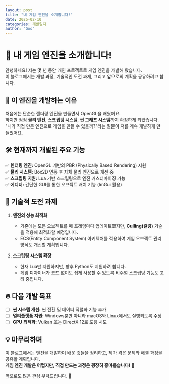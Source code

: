 ```yaml
---
layout: post
title: "내 게임 엔진을 소개합니다!"
date: 2025-02-10
categories: 개발일지
author: "Goo"
---
```


# 🚀 내 게임 엔진을 소개합니다!
안녕하세요! 저는 몇 년 동안 개인 프로젝트로 게임 엔진을 개발해 왔습니다.  
이 블로그에서는 개발 과정, 기술적인 도전 과제, 그리고 앞으로의 계획을 공유하려고 합니다.

## 🎯 **이 엔진을 개발하는 이유**
처음에는 단순한 렌더링 엔진을 만들면서 OpenGL을 배웠어요.  
하지만 점점 **물리 엔진**, **스크립팅 시스템**, **씬 그래프 시스템**까지 확장하게 되었습니다.  
"내가 직접 만든 엔진으로 게임을 만들 수 있을까?"라는 질문이 저를 계속 개발하게 만들었어요.

## 🛠 **현재까지 개발된 주요 기능**
✅ **렌더링 엔진:** OpenGL 기반의 PBR (Physically Based Rendering) 지원  
✅ **물리 시스템:** Box2D 연동 후 자체 물리 엔진으로 개선 중  
✅ **스크립팅 지원:** Lua 기반 스크립팅으로 엔진 커스터마이징 가능  
✅ **에디터:** 간단한 GUI를 통한 오브젝트 배치 기능 (ImGui 활용)  

## 📌 **기술적 도전 과제**
1. **엔진의 성능 최적화**  
   - 기존에는 모든 오브젝트를 매 프레임마다 업데이트했지만, **Culling(컬링)** 기술을 적용해 최적화할 예정입니다.
   - ECS(Entity Component System) 아키텍처를 적용하여 게임 오브젝트 관리 방식도 개선할 계획입니다.

2. **스크립팅 시스템 확장**  
   - 현재 Lua만 지원하지만, 향후 Python도 지원하려 합니다.
   - 게임 디자이너가 코드 없이도 쉽게 사용할 수 있도록 비주얼 스크립팅 기능도 고려 중입니다.

## 🔥 **다음 개발 목표**
- [ ] **씬 시스템 개선:** 씬 전환 및 데이터 직렬화 기능 추가
- [ ] **멀티플랫폼 지원:** Windows뿐만 아니라 macOS와 Linux에서도 실행되도록 수정
- [ ] **GPU 최적화:** Vulkan 또는 DirectX 12로 포팅 시도

## 💡 **마무리하며**
이 블로그에서는 엔진을 개발하며 배운 것들을 정리하고, 제가 겪은 문제와 해결 과정을 공유할 계획입니다.  
**게임 엔진 개발은 어렵지만, 직접 만드는 과정은 굉장히 흥미롭습니다!** 🚀

앞으로도 많은 관심 부탁드립니다. 🙌  

